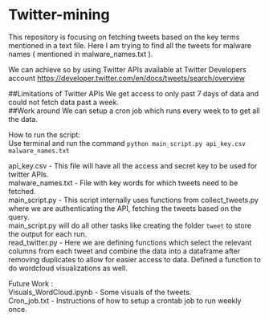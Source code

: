 # Twitter-mining

This repository is focusing on fetching tweets based on the key terms mentioned in a text file. Here I am trying to find all the tweets for malware names ( mentioned in malware_names.txt ). 

We can achieve so by using Twitter APIs available at Twitter Developers account  https://developer.twitter.com/en/docs/tweets/search/overview

##Limitations of Twitter APIs
We get access to only past 7 days of data and could not fetch data past a week.<br />
##Work around
We can setup a cron job which runs every week to to get all the data.<br />

How to run the script:<br />
Use terminal and run the command `python main_script.py api_key.csv malware_names.txt`

api_key.csv - This file will have all the access and secret key to be used for twitter APIs.<br />
malware_names.txt - File with key words for which tweets need to be fetched.<br />
main_script.py - This script internally uses functions from collect_tweets.py where we are authenticating the API,
                 fetching the tweets based on the query.<br />
                 main_script.py will do all other tasks like creating the folder `tweet` to store the output for each run.<br />
read_twitter.py - Here we are defining functions which select the relevant columns from each tweet and combine the data 
                  into a dataframe after removing duplicates to allow for easier access to data. Defined a function to do
                  wordcloud visualizations as well.<br />


Future Work :<br />
Visuals_WordCloud.ipynb - Some visuals of the tweets.<br />
Cron_job.txt - Instructions of how to setup a crontab job to run weekly once.<br />



